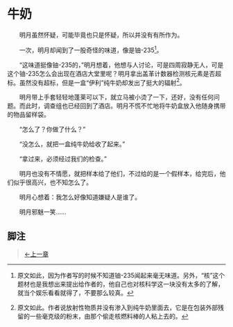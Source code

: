 # 牛奶

&#x3000;&#x3000;明月虽然怀疑，可能毕竟也只是怀疑，所以并没有有所作为。

&#x3000;&#x3000;一次，明月却闻到了一股奇怪的味道，像是铀-235[^1]。

&#x3000;&#x3000;“这味道挺像铀-235的，”明月想着，他想与人讨论，可是四周寂静无人，可是这个铀-235怎么会出现在酒店大堂里呢？明月拿出盖革计数器检测核元素是否超标。虽然没有超标，但是一盒“伊利”纯牛奶却发出了挺大的辐射[^2]。

&#x3000;&#x3000;明月带上手套轻轻地蓬莱可以下，就立马被小烫了一下，还好，没有任何问题。而此时，调查组也已经回到了酒店。明月不慌不忙地将牛奶盒放入他随身携带的物品留样袋。
  
&#x3000;&#x3000;“怎么了？你做了什么？”

&#x3000;&#x3000;“没怎么，就把一盒纯牛奶给收了起来。”

&#x3000;&#x3000;“拿过来，必须经过我们的检查。”

&#x3000;&#x3000;明月也没有不情愿，就把样本给了他们，不过给的是一个假样本，给完后，他们似乎很高兴，也不知怎么了。

&#x3000;&#x3000;明月心想着：我怎么好像知道嫌疑人是谁了。

&#x3000;&#x3000;明月邪魅一笑……

## 脚注

[^1]: 原文如此，因为作者写的时候不知道铀-235闻起来毫无味道。另外，“核”这个题材也是我想出来提出给作者的，他自己也对核科学这一块没有太多的了解，就当个娱乐看看就得了，不要那么较真。

[^2]: 原文如此。作者说放射性物质并没有渗入到纯牛奶里面去，它是在包装外部残留的一些毫克级的粉末，由那个偷走核燃料棒的人粘上去的。

> [←上一章](/zh-cn/detective/part2/chapter1.md)
